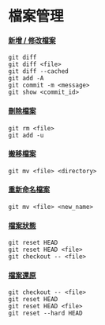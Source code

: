 # 檔案管理

#### [新增 / 修改檔案](modify.md)

    git diff
    git diff <file>
    git diff --cached
    git add -A
    git commit -m <message>
    git show <commit_id>

#### [刪除檔案](remove.md)

    git rm <file>
    git add -u

#### [搬移檔案](move.md)

    git mv <file> <directory>

#### [重新命名檔案](rename_files.md)

    git mv <file> <new_name>

#### [檔案狀態](status.md)

    git reset HEAD
    git reset HEAD <file>
    git checkout -- <file>

#### [檔案還原](recover_files.md)

    git checkout -- <file>
    git reset HEAD
    git reset HEAD <file>
    git reset --hard HEAD
